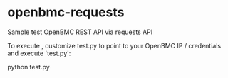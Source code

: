 # openbmc-requests
Sample test OpenBMC REST API via requests API

To execute , customize test.py to point to your OpenBMC IP / credentials and execute 'test.py':

python test.py
